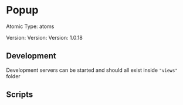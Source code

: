 # Popup

Atomic Type: atoms

Version: Version: Version: 1.0.18





## Development

Development servers can be started and should all exist inside `"views"` folder

## Scripts
